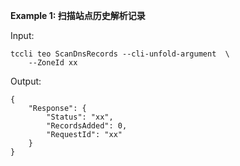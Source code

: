 **Example 1: 扫描站点历史解析记录**



Input: 

```
tccli teo ScanDnsRecords --cli-unfold-argument  \
    --ZoneId xx
```

Output: 
```
{
    "Response": {
        "Status": "xx",
        "RecordsAdded": 0,
        "RequestId": "xx"
    }
}
```


